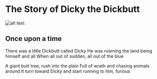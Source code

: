 # The Story of Dicky the Dickbutt

![alt text](https://i.imgur.com/7qgQEjT.jpeg)

## Once upon a time
There was a little Dickbutt called Dicky
He was roaming the land being himself and all
When all out of sudden, all out of the blue

A giant butt tree, rush into the plain
Full of wrath and chasing animals around
It turn toward Dicky and start running to him, furious
